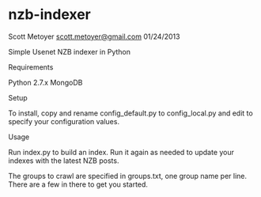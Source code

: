 nzb-indexer
===========

Scott Metoyer
scott.metoyer@gmail.com
01/24/2013

Simple Usenet NZB indexer in Python

Requirements

Python 2.7.x
MongoDB


Setup

To install, copy and rename config_default.py to config_local.py and edit to specify your configuration values.


Usage

Run index.py to build an index. Run it again as needed to update your indexes with the latest NZB posts.

The groups to crawl are specified in groups.txt, one group name per line. There are a few in there to get you started.


